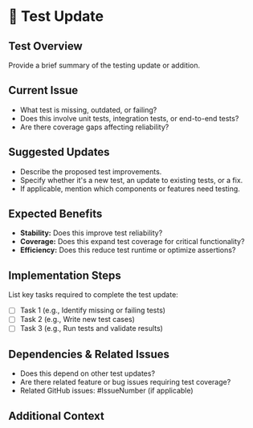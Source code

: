 # 🧪 Test Update

## Test Overview

Provide a brief summary of the testing update or addition.

## Current Issue

- What test is missing, outdated, or failing?  
- Does this involve unit tests, integration tests, or end-to-end tests?  
- Are there coverage gaps affecting reliability?  

## Suggested Updates

- Describe the proposed test improvements.  
- Specify whether it's a new test, an update to existing tests, or a fix.  
- If applicable, mention which components or features need testing.  

## Expected Benefits

- **Stability:** Does this improve test reliability?  
- **Coverage:** Does this expand test coverage for critical functionality?  
- **Efficiency:** Does this reduce test runtime or optimize assertions?  

## Implementation Steps

List key tasks required to complete the test update:

- [ ] Task 1 (e.g., Identify missing or failing tests)  
- [ ] Task 2 (e.g., Write new test cases)  
- [ ] Task 3 (e.g., Run tests and validate results)  

## Dependencies & Related Issues

- Does this depend on other test updates?  
- Are there related feature or bug issues requiring test coverage?  
- Related GitHub issues: #IssueNumber (if applicable)  

## Additional Context

<!-- Any relevant details, links, or references -->
